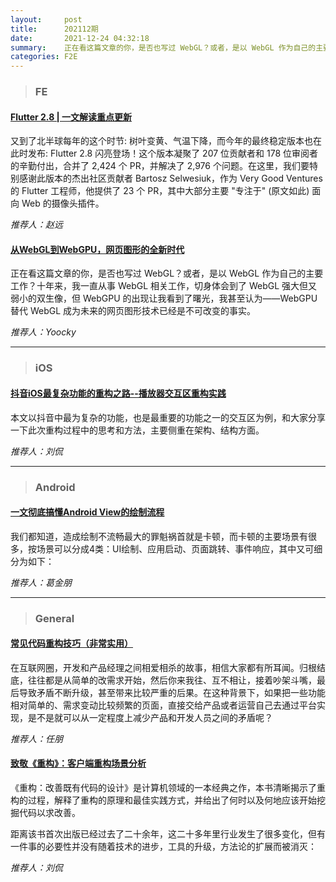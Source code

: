 ```yaml
---
layout:     post
title:      202112期
date:       2021-12-24 04:32:18
summary:    正在看这篇文章的你，是否也写过 WebGL？或者，是以 WebGL 作为自己的主要工作？十年来，我一直从事 WebGL 相关工作，切身体会到了 WebGL 强大但又弱小的双生像，但 WebGPU 的出现让我看到了曙光，我甚至认为——WebGPU 替代 WebGL 成为未来的网页图形技术已经是不可改变的事实。
categories: F2E
---
```



> ### FE

#### [Flutter 2.8 | 一文解读重点更新](https://mp.weixin.qq.com/s/22Ylncb3V95MGkMBRSrZoA)

又到了北半球每年的这个时节: 树叶变黄、气温下降，而今年的最终稳定版本也在此时发布: Flutter 2.8 闪亮登场！这个版本凝聚了 207 位贡献者和 178 位审阅者的辛勤付出，合并了 2,424 个 PR，并解决了 2,976 个问题。在这里，我们要特别感谢此版本的杰出社区贡献者 Bartosz Selwesiuk，作为 Very Good Ventures 的 Flutter 工程师，他提供了 23 个 PR，其中大部分主要 "专注于" (原文如此) 面向 Web 的摄像头插件。

*推荐人：赵远*

#### [从WebGL到WebGPU，网页图形的全新时代](https://mp.weixin.qq.com/s/4LfaNHP77s9n9SghucYoaA)

正在看这篇文章的你，是否也写过 WebGL？或者，是以 WebGL 作为自己的主要工作？十年来，我一直从事 WebGL 相关工作，切身体会到了 WebGL 强大但又弱小的双生像，但 WebGPU 的出现让我看到了曙光，我甚至认为——WebGPU 替代 WebGL 成为未来的网页图形技术已经是不可改变的事实。

*推荐人：Yoocky*

---

> ### iOS

#### [抖音iOS最复杂功能的重构之路--播放器交互区重构实践](https://mp.weixin.qq.com/s/ZmF5w3zzpqJb7AiBWGJUvA)

本文以抖音中最为复杂的功能，也是最重要的功能之一的交互区为例，和大家分享一下此次重构过程中的思考和方法，主要侧重在架构、结构方面。


*推荐人：刘侃*

---

> ### Android


#### [一文彻底搞懂Android View的绘制流程](https://mp.weixin.qq.com/s/OoXY6lvu3z7Th8hW19vXsg)

我们都知道，造成绘制不流畅最大的罪魁祸首就是卡顿，而卡顿的主要场景有很多，按场景可以分成4类：UI绘制、应用启动、页面跳转、事件响应，其中又可细分为如下：

*推荐人：葛金朋*

---

> ### General


#### [常见代码重构技巧（非常实用）](https://mp.weixin.qq.com/s/nN0qG_nDWnx0XA2iBh5cwA)

在互联网圈，开发和产品经理之间相爱相杀的故事，相信大家都有所耳闻。归根结底，往往都是从简单的改需求开始，然后你来我往、互不相让，接着吵架斗嘴，最后导致矛盾不断升级，甚至带来比较严重的后果。在这种背景下，如果把一些功能相对简单的、需求变动比较频繁的页面，直接交给产品或者运营自己去通过平台实现，是不是就可以从一定程度上减少产品和开发人员之间的矛盾呢？

*推荐人：任朋*

#### [致敬《重构》：客户端重构场景分析](https://mp.weixin.qq.com/s/pUjRhORgMNK45GBTt9RtLg)

《重构：改善既有代码的设计》是计算机领域的一本经典之作，本书清晰揭示了重构的过程，解释了重构的原理和最佳实践方式，并给出了何时以及何地应该开始挖掘代码以求改善。

距离该书首次出版已经过去了二十余年，这二十多年里行业发生了很多变化，但有一件事的必要性并没有随着技术的进步，工具的升级，方法论的扩展而被消灭：

*推荐人：刘侃*